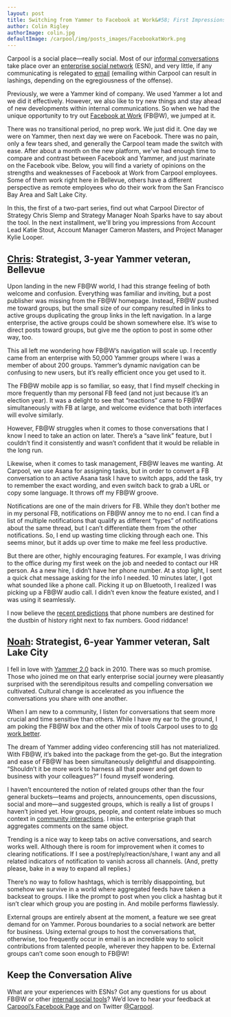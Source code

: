 ```yaml
---
layout: post
title: Switching from Yammer to Facebook at Work&#58; First Impressions (Part 1)
author: Colin Rigley
authorImage: colin.jpg
defaultImage: /carpool/img/posts_images/FacebookatWork.png
---
```

Carpool is a social place—really social. Most of our [informal conversations](http://carpoolagency.com/articles/Effective-Communication-and-the-Information-Flow.html) take place over an [enterprise social network](http://carpoolagency.com/articles/5-Arguments-Against-Going-Social-and-How-to-Combat-Them.html) (ESN), and very little, if any communicating is relegated to [email](http://carpoolagency.com/articles/What-Rats-Can-Teach-Us-About-Email.html) (emailing within Carpool can result in lashings, depending on the egregiousness of the offense).

<!--more-->

Previously, we were a Yammer kind of company. We used Yammer a lot and we did it effectively. However, we also like to try new things and stay ahead of new developments within internal communications. So when we had the unique opportunity to try out [Facebook at Work](https://work.fb.com/) (FB@W), we jumped at it.

There was no transitional period, no prep work. We just did it. One day we were on Yammer, then next day we were on Facebook. There was no pain, only a few tears shed, and generally the Carpool team made the switch with ease. After about a month on the new platform, we’ve had enough time to compare and contrast between Facebook and Yammer, and just marinate on the Facebook vibe. Below, you will find a variety of opinions on the strengths and weaknesses of Facebook at Work from Carpool employees. Some of them work right here in Bellevue, others have a different perspective as remote employees who do their work from the San Francisco Bay Area and Salt Lake City.
  
In this, the first of a two-part series, find out what Carpool Director of Strategy Chris Slemp and Strategy Manager Noah Sparks have to say about the tool. In the next installment, we'll bring you impressions from Account Lead Katie Stout, Account Manager Cameron Masters, and Project Manager Kylie Looper.

[Chris](http://twitter.com/cslemp): Strategist, 3-year Yammer veteran, Bellevue
--------------------------------------------------

Upon landing in the new FB@W world, I had this strange feeling of both welcome and confusion. Everything was familiar and inviting, but a post publisher was missing from the FB@W homepage. Instead, FB@W pushed me toward groups, but the small size of our company resulted in links to active groups duplicating the group links in the left navigation. In a large enterprise, the active groups could be shown somewhere else. It’s wise to direct posts toward groups, but give me the option to post in some other way, too.
  
This all left me wondering how FB@W’s navigation will scale up. I recently came from an enterprise with 50,000 Yammer groups where I was a member of about 200 groups. Yammer’s dynamic navigation can be confusing to new users, but it’s really efficient once you get used to it.
  
The FB@W mobile app is so familiar, so easy, that I find myself checking in more frequently than my personal FB feed (and not just because it’s an election year). It was a delight to see that “reactions” came to FB@W simultaneously with FB at large, and welcome evidence that both interfaces will evolve similarly.
  
However, FB@W struggles when it comes to those conversations that I know I need to take an action on later. There’s a “save link” feature, but I couldn’t find it consistently and wasn’t confident that it would be reliable in the long run.
  
Likewise, when it comes to task management, FB@W leaves me wanting. At Carpool, we use Asana for assigning tasks, but in order to convert a FB conversation to an active Asana task I have to switch apps, add the task, try to remember the exact wording, and even switch back to grab a URL or copy some language. It throws off my FB@W groove.
  
Notifications are one of the main drivers for FB. While they don’t bother me in my personal FB, notifications on FB@W annoy me to no end. I can find a list of multiple notifications that qualify as different “types” of notifications about the same thread, but I can’t differentiate them from the other notifications. So, I end up wasting time clicking through each one. This seems minor, but it adds up over time to make me feel less productive.
  
But there are other, highly encouraging features. For example, I was driving to the office during my first week on the job and needed to contact our HR person. As a new hire, I didn’t have her phone number. At a stop light, I sent a quick chat message asking for the info I needed. 10 minutes later, I got what sounded like a phone call. Picking it up on Bluetooth, I realized I was picking up a FB@W audio call. I didn’t even know the feature existed, and I was using it seamlessly.
  
I now believe the [recent predictions](http://www.theguardian.com/technology/shortcuts/2016/jan/10/end-of-the-phone-number-facebook-messenger) that phone numbers are destined for the dustbin of history right next to fax numbers. Good riddance!

[Noah](http://twitter.com/noahsparks): Strategist, 6-year Yammer veteran, Salt Lake City
-------------------------------------------------------

I fell in love with [Yammer 2.0](http://finance.yahoo.com/news/Yammer-20-Launches-a-Secure-iw-1422694589.html) back in 2010. There was so much promise. Those who joined me on that early enterprise social journey were pleasantly surprised with the serendipitous results and compelling conversation we cultivated. Cultural change is accelerated as you influence the conversations you share with one another.
  
When I am new to a community, I listen for conversations that seem more crucial and time sensitive than others. While I have my ear to the ground, I am poking the FB@W box and the other mix of tools Carpool uses to to [do work better](http://carpoolagency.com/).
  
The dream of Yammer adding video conferencing still has not materialized. With FB@W, it’s baked into the package from the get-go. But the integration and ease of FB@W has been simultaneously delightful and disappointing. “Shouldn’t it be more work to harness all that power and get down to business with your colleagues?” I found myself wondering.
  
I haven’t encountered the notion of related groups other than the four general buckets—teams and projects, announcements, open discussions, social and more—and suggested groups, which is really a list of groups I haven’t joined yet. How groups, people, and content relate imbues so much context in [community interactions](http://carpoolagency.com/articles/Support-Services.html). I miss the enterprise graph that aggregates comments on the same object.
  
Trending is a nice way to keep tabs on active conversations, and search works well. Although there is room for improvement when it comes to clearing notifications. If I see a post/reply/reaction/share, I want any and all related indicators of notification to vanish across all channels. (And, pretty please, bake in a way to expand all replies.)
  
There’s no way to follow hashtags, which is terribly disappointing, but somehow we survive in a world where aggregated feeds have taken a backseat to groups. I like the prompt to post when you click a hashtag but it isn’t clear which group you are posting in. And mobile performs flawlessly.
  
External groups are entirely absent at the moment, a feature we see great demand for on Yammer. Porous boundaries to a social network are better for business. Using external groups to host the conversations that, otherwise, too frequently occur in email is an incredible way to solicit contributions from talented people, wherever they happen to be. External groups can’t come soon enough to FB@W!
  
Keep the Conversation Alive
---------------------------
  
What are your experiences with ESNs? Got any questions for us about FB@W or other [internal social tools](http://carpoolagency.com/articles/Being-Social-is-Like-Learning-to-eat-Vegetables.html)? We’d love to hear your feedback at [Carpool’s Facebook Page](https://www.facebook.com/carpooldigital/?fref=ts) and on Twitter [@Carpool](https://twitter.com/carpooldigital).
